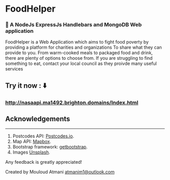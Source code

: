 # FoodHelper
###  🥫 A NodeJs ExpressJs Handlebars and MongoDB Web application

FoodHelper is a Web Application which aims to fight food poverty by providing a platform for charities and organizations To share what they can provide to you. From warm-cooked meals to packaged food and drink, there are plenty of options to choose from. If you are struggling to find something to eat, contact your local council as they proivde many useful services

## Try it now : ⬇️
### http://nasaapi.ma1492.brighton.domains/Index.html


## Acknowledgements 
_________________
1. Postcodes API: [Postcodes.io](https://postcodes.io/).
2. Map API: [Mapbox](https://www.mapbox.com/about/maps/).
3. Bootstrap framework: [getbootstrap](https://getbootstrap.com/).
4. Images [Unsplash](https://unsplash.com/).

Any feedback is greatly appreciated!

Created by Mouloud Atmani atmanim1@outlook.com
